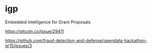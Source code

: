# igp
Embedded Intelligence for Grant Proposals

https://gitcoin.co/issue/29411

https://github.com/fraud-detection-and-defense/opendata-hackathon-gr15/issues/3

